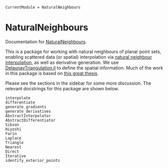 ```@meta
CurrentModule = NaturalNeighbours
```

# NaturalNeighbours

Documentation for [NaturalNeighbours](https://github.com/DanielVandH/NaturalNeighbours.jl).

This is a package for working with natural neighbours of planar point sets, enabling scattered data (or spatial) interpolation via [natural neighbour interpolation](https://en.wikipedia.org/wiki/Natural_neighbor_interpolation), as well as derivative generation. We use [DelaunayTriangulation.jl](https://github.com/DanielVandH/DelaunayTriangulation.jl) to define the spatial information. Much of the work in this package is based on [this great thesis](https://kluedo.ub.rptu.de/frontdoor/deliver/index/docId/2104/file/diss.bobach.natural.neighbor.20090615.pdf).

Please see the sections in the sidebar for some more discussion. The relevant docstrings for this package are shown below.

```@docs
interpolate
differentiate 
generate_gradients
generate_derivatives
AbstractInterpolator
AbstractDifferentiator
Sibson
Hiyoshi
Farin
Laplace
Triangle
Nearest
Direct
Iterative
identify_exterior_points
```
